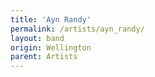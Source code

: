 ```yaml
---
title: 'Ayn Randy'
permalink: /artists/ayn_randy/
layout: band
origin: Wellington
parent: Artists
---
```

